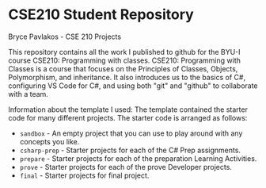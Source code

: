 # CSE210 Student Repository
Bryce Pavlakos - CSE 210 Projects

This repository contains all the work I published to github for the BYU-I course CSE210: Programming with classes. CSE210: Programming with Classes is a course that focuses on the Principles of Classes, Objects, Polymorphism, and inheritance. It also introduces us to the basics of C#, configuring VS Code for C#, and using both "git" and "github" to collaborate with a team.

Information about the template I used:
The template contained the starter code for many different projects. The starter code is arranged as follows:

* `sandbox` - An empty project that you can use to play around with any concepts you like.
* `csharp-prep` - Starter projects for each of the C# Prep assignments.
* `prepare` - Starter projects for each of the preparation Learning Activities.
* `prove` - Starter projects for each of the prove Developer projects.
* `final` - Starter projects for final project.
